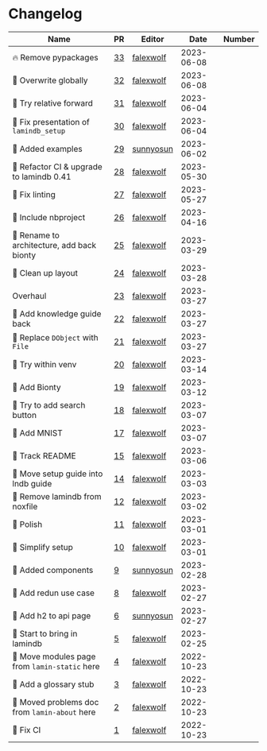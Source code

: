 # Changelog

<!-- prettier-ignore -->
Name | PR | Editor | Date | Number
--- | --- | --- | --- | ---
🔥 Remove pypackages | [33](https://github.com/laminlabs/lamin-docs/pull/33) | [falexwolf](https://github.com/falexwolf) | 2023-06-08 |
📝 Overwrite globally | [32](https://github.com/laminlabs/lamin-docs/pull/32) | [falexwolf](https://github.com/falexwolf) | 2023-06-08 |
🚚 Try relative forward | [31](https://github.com/laminlabs/lamin-docs/pull/31) | [falexwolf](https://github.com/falexwolf) | 2023-06-04 |
💄 Fix presentation of `lamindb_setup` | [30](https://github.com/laminlabs/lamin-docs/pull/30) | [falexwolf](https://github.com/falexwolf) | 2023-06-04 |
👷 Added examples | [29](https://github.com/laminlabs/lamin-docs/pull/29) | [sunnyosun](https://github.com/sunnyosun) | 2023-06-02 |
👷 Refactor CI & upgrade to lamindb 0.41 | [28](https://github.com/laminlabs/lamin-docs/pull/28) | [falexwolf](https://github.com/falexwolf) | 2023-05-30 |
:green_heart: Fix linting | [27](https://github.com/laminlabs/lamin-docs/pull/27) | [falexwolf](https://github.com/falexwolf) | 2023-05-27 |
:green_heart: Include nbproject | [26](https://github.com/laminlabs/lamin-docs/pull/26) | [falexwolf](https://github.com/falexwolf) | 2023-04-16 |
:memo: Rename to architecture, add back bionty | [25](https://github.com/laminlabs/lamin-docs/pull/25) | [falexwolf](https://github.com/falexwolf) | 2023-03-29 |
📝 Clean up layout | [24](https://github.com/laminlabs/lamin-docs/pull/24) | [falexwolf](https://github.com/falexwolf) | 2023-03-28 |
Overhaul | [23](https://github.com/laminlabs/lamin-docs/pull/23) | [falexwolf](https://github.com/falexwolf) | 2023-03-27 |
🍱 Add knowledge guide back | [22](https://github.com/laminlabs/lamin-docs/pull/22) | [falexwolf](https://github.com/falexwolf) | 2023-03-27 |
🚚 Replace `DObject` with `File` | [21](https://github.com/laminlabs/lamin-docs/pull/21) | [falexwolf](https://github.com/falexwolf) | 2023-03-27 |
:construction_worker: Try within venv | [20](https://github.com/laminlabs/lamin-docs/pull/20) | [falexwolf](https://github.com/falexwolf) | 2023-03-14 |
:bento: Add Bionty | [19](https://github.com/laminlabs/lamin-docs/pull/19) | [falexwolf](https://github.com/falexwolf) | 2023-03-12 |
📝 Try to add search button | [18](https://github.com/laminlabs/lamin-docs/pull/18) | [falexwolf](https://github.com/falexwolf) | 2023-03-07 |
:memo: Add MNIST | [17](https://github.com/laminlabs/lamin-docs/pull/17) | [falexwolf](https://github.com/falexwolf) | 2023-03-07 |
:bento: Track README | [15](https://github.com/laminlabs/lamin-docs/pull/15) | [falexwolf](https://github.com/falexwolf) | 2023-03-06 |
:truck: Move setup guide into lndb guide | [14](https://github.com/laminlabs/lamin-docs/pull/14) | [falexwolf](https://github.com/falexwolf) | 2023-03-03 |
🚸 Remove lamindb from noxfile | [12](https://github.com/laminlabs/lamin-docs/pull/12) | [falexwolf](https://github.com/falexwolf) | 2023-03-02 |
:lipstick: Polish | [11](https://github.com/laminlabs/lamin-docs/pull/11) | [falexwolf](https://github.com/falexwolf) | 2023-03-01 |
:memo: Simplify setup | [10](https://github.com/laminlabs/lamin-docs/pull/10) | [falexwolf](https://github.com/falexwolf) | 2023-03-01 |
📝 Added components | [9](https://github.com/laminlabs/lamin-docs/pull/9) | [sunnyosun](https://github.com/sunnyosun) | 2023-02-28 |
📝 Add redun use case | [8](https://github.com/laminlabs/lamin-docs/pull/8) | [falexwolf](https://github.com/falexwolf) | 2023-02-27 |
📝 Add h2 to api page | [6](https://github.com/laminlabs/lamin-docs/pull/6) | [sunnyosun](https://github.com/sunnyosun) | 2023-02-27 |
📝 Start to bring in lamindb | [5](https://github.com/laminlabs/lamin-docs/pull/5) | [falexwolf](https://github.com/falexwolf) | 2023-02-25 |
🚚 Move modules page from `lamin-static` here | [4](https://github.com/laminlabs/lamin-docs/pull/4) | [falexwolf](https://github.com/falexwolf) | 2022-10-23 |
📝 Add a glossary stub | [3](https://github.com/laminlabs/lamin-docs/pull/3) | [falexwolf](https://github.com/falexwolf) | 2022-10-23 |
🚚 Moved problems doc from `lamin-about` here | [2](https://github.com/laminlabs/lamin-docs/pull/2) | [falexwolf](https://github.com/falexwolf) | 2022-10-23 |
💚 Fix CI | [1](https://github.com/laminlabs/lamin-docs/pull/1) | [falexwolf](https://github.com/falexwolf) | 2022-10-23 |

